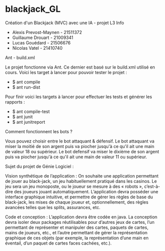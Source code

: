 # blackjack_GL
Création d'un Blackjack (MVC) avec une IA - projet L3 Info

- Alexis Prevost-Maynen - 21511372
- Guillaume Drouart - 21009341
- Lucas Gouédard - 21506676
- Nicolas Vatel - 21410740

Ant - build.xml

Le projet fonctionne via Ant. Ce dernier est basé sur le build.xml utilisé en cours.
Voici les target à lancer pour pouvoir tester le projet :

- $ ant compile
- $ ant run-dist

Pour finir voici les targets à lancer pour effectuer les tests et générer les rapports :

- $ ant compile-test
- $ ant junit
- $ ant junitreport


Comment fonctionnent les bots ?

Vous pouvez choisir entre le bot attaquant & défensif.
Le bot attaquant va miser la moitié de son argent puis va piocher jusqu'à ce qu'il ait une main de valeur 18 ou supérieur.
Le bot defensif va miser le dixième de son argent puis va piocher jusqu'à ce qu'il ait une main de valeur 11 ou supérieur.


Sujet du projet de Génie Logiciel :

Vision synthétique de l’application : On souhaite une application permettant de jouer
au black-jack, un jeu habituellement pratiqué dans les casinos. Le jeu sera un jeu monoposte,
ou le joueur se mesure à des « robots », c’est-à-dire des joueurs jouant automatiquement.
L’application devra posséder une interface graphique intuitive, et permettre de gérer les règles
de base du black-jack, les mises de chaque joueur et, optionnellement, des règles avancées telles
que les splits, assurances, etc.

Code et conception : L’application devra être codée en java. La conception devra isoler
deux packages réutilisables pour d’autres jeux de cartes, l’un permettant de représenter et
manipuler des cartes, paquets de cartes, mains de joueurs, etc., et l’autre permettant de
gérer la représentation graphique de ces objets (par exemple, la représentation d’une main en
éventail, d’un paquet de cartes faces cachées, etc.).
